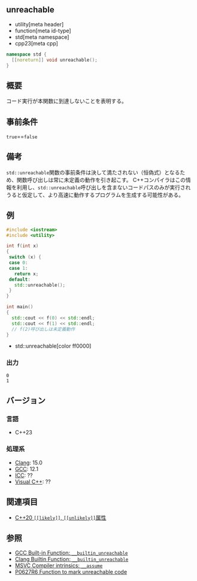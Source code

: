 ## unreachable
* utility[meta header]
* function[meta id-type]
* std[meta namespace]
* cpp23[meta cpp]

```cpp
namespace std {
  [[noreturn]] void unreachable();
}
```

## 概要
コード実行が本関数に到達しないことを表明する。


## 事前条件
`true`==`false`


## 備考
`std::unreachable`関数の事前条件は決して満たされない（恒偽式）となるため、関数呼び出しは常に未定義の動作を引き起こす。
C++コンパイラはこの情報を利用し、`std::unreachable`呼び出しを含まないコードパスのみが実行されうると仮定して、より高速に動作するプログラムを生成する可能性がある。


## 例
```cpp example
#include <iostream>
#include <utility>

int f(int x)
{
 switch (x) {
 case 0:
 case 1:
   return x;
 default:
   std::unreachable();
 }
}

int main()
{
  std::cout << f(0) << std::endl;
  std::cout << f(1) << std::endl;
  // f(2)呼び出しは未定義動作
}
```
* std::unreachable[color ff0000]

### 出力
```
0
1
```


## バージョン
### 言語
- C++23

### 処理系
- [Clang](/implementation.md#clang): 15.0
- [GCC](/implementation.md#gcc): 12.1
- [ICC](/implementation.md#icc): ??
- [Visual C++](/implementation.md#visual_cpp): ??


## 関連項目
- [C++20 `[[likely]]`, `[[unlikely]]`属性](/lang/cpp20/likely_and_unlikely_attributes.md)


## 参照
- [GCC Built-in Function: `__builtin_unreachable`](https://gcc.gnu.org/onlinedocs/gcc/Other-Builtins.html)
- [Clang Builtin Function: `__builtin_unreachable`](https://clang.llvm.org/docs/LanguageExtensions.html)
- [MSVC Compiler intrinsics: `__assume`](https://learn.microsoft.com/en-us/cpp/intrinsics/assume)
- [P0627R6 Function to mark unreachable code](https://www.open-std.org/jtc1/sc22/wg21/docs/papers/2021/p0627r6.pdf)
